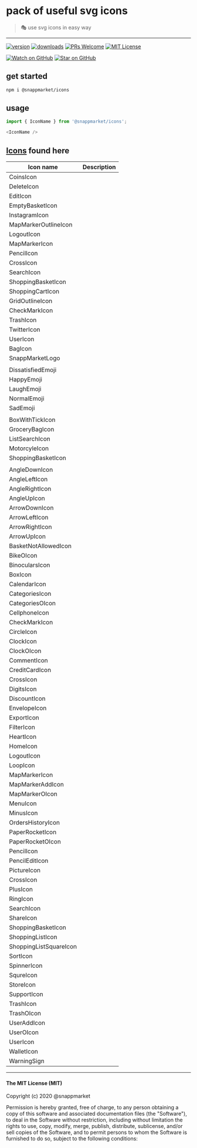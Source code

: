 # pack of useful svg icons
> 🎭 use svg icons in easy way
----

[![version](https://img.shields.io/npm/v/@snappmarket/icons.svg?style=flat-square)](https://www.npmjs.com/package/@snappmarket/icons)
[![downloads](https://img.shields.io/npm/dm/@snappmarket/icons.svg?style=flat-square)](http://www.npmtrends.com/@snappmarket/icons)
[![PRs Welcome](https://img.shields.io/badge/PRs-welcome-brightgreen.svg?style=flat-square)](http://makeapullrequest.com)
[![MIT License](https://img.shields.io/npm/l/@snappmarket/icons.svg?style=flat-square)](https://github.com/snappmarket/frontend-toolbox/tree/master/packages/useDidUpdateEffect/blob/master/LICENSE.md)

[![Watch on GitHub](https://img.shields.io/github/watchers/snappmarket/frontend-toolbox.svg?style=social)](https://github.com/snappmarket/frontend-toolbox/watchers)
[![Star on GitHub](https://img.shields.io/github/stars/snappmarket/frontend-toolbox.svg?style=social)](https://github.com/snappmarket/frontend-toolbox/stargazers)

## get started 
```bash 
npm i @snappmarket/icons
```

## usage
```javascript 
import { IconName } from '@snappmarket/icons';

<IconName />
```


## [Icons](https://github.com/snappmarket/frontend-toolbox/tree/master/packages/icons) found here

| Icon name                     |  Description                                                     |
| ----------------------------- | ---------------------------------------------------------------- |
| CoinsIcon                     |                                                                  |
| DeleteIcon                    |                                                                  |
| EditIcon                      |                                                                  |
| EmptyBasketIcon               |                                                                  |
| InstagramIcon                 |                                                                  |
| MapMarkerOutlineIcon          |                                                                  |
| LogoutIcon                    |                                                                  |
| MapMarkerIcon                 |                                                                  |
| PencilIcon                    |                                                                  |
| CrossIcon                     |                                                                  |
| SearchIcon                    |                                                                  |
| ShoppingBasketIcon            |                                                                  |
| ShoppingCartIcon              |                                                                  |
| GridOutlineIcon               |                                                                  |
| CheckMarkIcon                 |                                                                  |
| TrashIcon                     |                                                                  |
| TwitterIcon                   |                                                                  |
| UserIcon                      |                                                                  |
| BagIcon                       |                                                                  |
| SnappMarketLogo               |                                                                  |
|                               |                                                                  |
| DissatisfiedEmoji             |                                                                  |
| HappyEmoji                    |                                                                  |
| LaughEmoji                    |                                                                  |
| NormalEmoji                   |                                                                  |
| SadEmoji                      |                                                                  |
|                               |                                                                  |
| BoxWithTickIcon               |                                                                  |
| GroceryBagIcon                |                                                                  |
| ListSearchIcon                |                                                                  |
| MotorcyleIcon                 |                                                                  |
| ShoppingBasketIcon            |                                                                  |
|                               |                                                                  |
| AngleDownIcon                 |                                                                  |
| AngleLeftIcon                 |                                                                  |
| AngleRightIcon                |                                                                  |
| AngleUpIcon                   |                                                                  |
| ArrowDownIcon                 |                                                                  |
| ArrowLeftIcon                 |                                                                  |
| ArrowRightIcon                |                                                                  |
| ArrowUpIcon                   |                                                                  |
| BasketNotAllowedIcon          |                                                                  |
| BikeOIcon                     |                                                                  |
| BinocularsIcon                |                                                                  |
| BoxIcon                       |                                                                  |
| CalendarIcon                  |                                                                  |
| CategoriesIcon                |                                                                  |
| CategoriesOIcon               |                                                                  |
| CellphoneIcon                 |                                                                  |
| CheckMarkIcon                 |                                                                  |
| CircleIcon                    |                                                                  |
| ClockIcon                     |                                                                  |
| ClockOIcon                    |                                                                  |
| CommentIcon                   |                                                                  |
| CreditCardIcon                |                                                                  |
| CrossIcon                     |                                                                  |
| DigitsIcon                    |                                                                  |
| DiscountIcon                  |                                                                  |
| EnvelopeIcon                  |                                                                  |
| ExportIcon                    |                                                                  |
| FilterIcon                    |                                                                  |
| HeartIcon                     |                                                                  |
| HomeIcon                      |                                                                  |
| LogoutIcon                    |                                                                  |
| LoopIcon                      |                                                                  |
| MapMarkerIcon                 |                                                                  |
| MapMarkerAddIcon              |                                                                  |
| MapMarkerOIcon                |                                                                  |
| MenuIcon                      |                                                                  |
| MinusIcon                     |                                                                  |
| OrdersHistoryIcon             |                                                                  |
| PaperRocketIcon               |                                                                  |
| PaperRocketOIcon              |                                                                  |
| PencilIcon                    |                                                                  |
| PencilEditIcon                |                                                                  |
| PictureIcon                   |                                                                  |
| CrossIcon                     |
| PlusIcon                      |                                                                  |
| RingIcon                      |                                                                  |
| SearchIcon                    |                                                                  |
| ShareIcon                     |                                                                  |
| ShoppingBasketIcon            |                                                                  |
| ShoppingListIcon              |                                                                  |
| ShoppingListSquareIcon        |                                                                  |
| SortIcon                      |                                                                  |
| SpinnerIcon                   |                                                                  |
| SqureIcon                     |                                                                  |
| StoreIcon                     |                                                                  |
| SupportIcon                   |                                                                  |
| TrashIcon                     |                                                                  |
| TrashOIcon                    |                                                                  |
| UserAddIcon                   |                                                                  |
| UserOIcon                     |                                                                  |
| UserIcon                      |                                                                  |
| WalletIcon                    |                                                                  |
| WarningSign                   |                                                                  |


---
#### The MIT License (MIT)

Copyright (c) 2020 @snappmarket

Permission is hereby granted, free of charge, to any person obtaining a copy
of this software and associated documentation files (the "Software"), to deal
in the Software without restriction, including without limitation the rights
to use, copy, modify, merge, publish, distribute, sublicense, and/or sell
copies of the Software, and to permit persons to whom the Software is
furnished to do so, subject to the following conditions:
